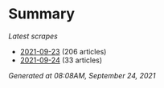 # Summary
*Latest scrapes*
* [2021-09-23](https://github.com/nuuuwan/news_lk/blob/data/news_lk.2021-09-23.json) (206 articles)
* [2021-09-24](https://github.com/nuuuwan/news_lk/blob/data/news_lk.2021-09-24.json) (33 articles)

*Generated at 08:08AM, September 24, 2021*
